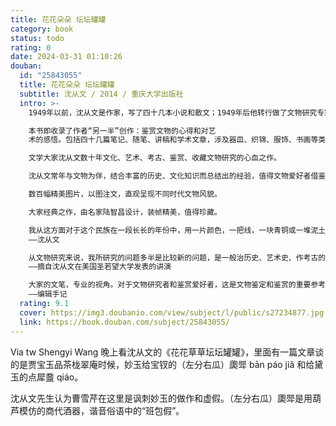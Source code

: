 ```yaml
---
title: 花花朵朵 坛坛罐罐
category: book
status: todo
rating: 0
date: 2024-03-31 01:10:26
douban:
  id: "25843055"
  title: 花花朵朵 坛坛罐罐
  subtitle: 沈从文 / 2014 / 重庆大学出版社
  intro: >-
    1949年以前，沈从文是作家，写了四十几本小说和散文；1949年后他转行做了文物研究专家，和坛子、罐子、绸子、缎子打交道近四十年，期间的专注和投入并不比早年从事文学创作时少，对文物的鉴赏和积淀的艺术观同样是大师级的。

    本书即收录了作者“另一半”创作：鉴赏文物的心得和对艺
    术的感悟。包括四十几篇笔记、随笔、讲稿和学术文章，涉及器皿、织锦、服饰、书画等类，还谈了个别地方的民俗文化。从中不仅可以饱览丰富多彩的文物考古艺术，也可寻觅沈从文离开文学圈后的生命轨迹。

    文学大家沈从文数十年文化、艺术、考古、鉴赏、收藏文物研究的心血之作。

    沈从文常年与文物为伴，结合丰富的历史、文化知识而总结出的经验，值得文物爱好者借鉴。是文物鉴赏、收藏的必读书。

    数百幅精美图片，以图注文，直观呈现不同时代文物风貌。

    大家经典之作，由名家陆智昌设计，装帧精美，值得珍藏。

    我从这方面对于这个民族在一段长长的年份中，用一片颜色，一把线，一块青铜或一堆泥土，以及一组文字，加上自己生命作成的种种艺术，皆得了一个初步普遍的认识。由于这点初步知识，使一个以鉴赏人类生活与自然现象为生的乡下人，进而对于人类智慧光辉的领会，发生了极宽泛而深切的兴味。
    ——沈从文

    从文物研究来说，我所研究的问题多半是比较新的问题，是一般治历史、艺术史、作考古的，到现在为止还没有机会接触过的问题。我个人觉得：这个工作若做得基础好一点，会使中国文化研究有一个崭新的开端、对世界文化的研究也会有一定的贡献。
    ——摘自沈从文在美国圣若望大学发表的讲演

    大家的文笔，专业的视角。对于文物研究者和鉴赏爱好者，这是文物鉴定和鉴赏的重要参考，以文献与文物互证的方法研究文物，寻绎源流，行文活泼，目光独到，还从古为今用的角度提出很多日常工艺发展的设想，处处可以感受到沈从文对生活中美好事物的热爱。
    ——编辑手记
  rating: 9.1
  cover: https://img3.doubanio.com/view/subject/l/public/s27234877.jpg
  link: https://book.douban.com/subject/25843055/
---
```


Via tw Shengyi Wang 晚上看沈从文的《花花草草坛坛罐罐》，里面有一篇文章谈的是贾宝玉品茶栊翠庵时候，妙玉给宝钗的（左分右瓜）瓟斝 bān páo jiǎ 和给黛玉的点犀䀉 qiáo。

沈从文先生认为曹雪芹在这里是讽刺妙玉的做作和虚假。（左分右瓜）瓟斝是用葫芦模仿的商代酒器，谐音俗语中的“班包假”。